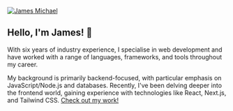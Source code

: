 [![James Michael](https://mexhjsdibsoshbepazwt.supabase.co/storage/v1/object/public/portfolio25//jm-portfolio25-logo-3.png)](https://jamesmichael.dev)

## Hello, I'm James! 👋

With six years of industry experience, I specialise in web development and have worked with a range of languages, frameworks, and tools throughout my career.

My background is primarily backend-focused, with particular emphasis on JavaScript/Node.js and databases. Recently, I've been delving deeper into the frontend world, gaining experience with technologies like React, Next.js, and Tailwind CSS. [Check out my work!](https://jamesmichael.dev)
